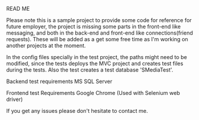 READ ME

Please note this is a sample project to provide some code for reference for future employer, the project is missing some parts in the front-end like messaging, and both in the back-end and front-end like connections(friend requests). These will be added as a get some free time as I'm working on another projects at the moment.

In the config files specially in the test project, the paths might need to be modified, since the tests deploys the MVC project and creates test files during the tests. Also the test creates a test database 'SMediaTest'.

Backend test requirements
MS SQL Server

Frontend test Requirements
Google Chrome (Used with Selenium web driver)

If you get any issues please don't hesitate to contact me.

 
